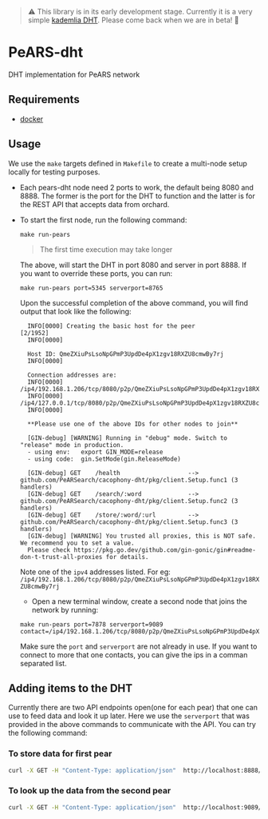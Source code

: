 
> ⚠️ This library is in its early development stage. Currently it is a very simple [kademlia DHT](https://en.wikipedia.org/wiki/Kademlia). Please come back when we are in beta! 🥹

# PeARS-dht

DHT implementation for PeARS network

## Requirements

- [docker](https://docs.docker.com/get-docker/)

## Usage

We use the `make` targets defined in `Makefile` to create a multi-node setup locally for testing purposes.

- Each pears-dht node need 2 ports to work, the default being 8080 and 8888. The
  former is the port for the DHT to function and the latter is for the REST API
  that accepts data from orchard.
- To start the first node, run the following command:

  ```
  make run-pears
  ```

  > The first time execution may take longer

  The above, will start the DHT in port 8080 and server in port 8888. If you
  want to override these ports, you can run:

  ```
  make run-pears port=5345 serverport=8765
  ```

  Upon the successful completion of the above command, you will find output that
  look like the following:

  ```
    INFO[0000] Creating the basic host for the peer                                                                                                              [2/1952]
    INFO[0000]

    Host ID: QmeZXiuPsLsoNpGPmP3UpdDe4pX1zgv18RXZU8cmwBy7rj
    INFO[0000]

    Connection addresses are:
    INFO[0000]   /ip4/192.168.1.206/tcp/8080/p2p/QmeZXiuPsLsoNpGPmP3UpdDe4pX1zgv18RXZU8cmwBy7rj
    INFO[0000]   /ip4/127.0.0.1/tcp/8080/p2p/QmeZXiuPsLsoNpGPmP3UpdDe4pX1zgv18RXZU8cmwBy7rj
    INFO[0000]

    **Please use one of the above IDs for other nodes to join**

    [GIN-debug] [WARNING] Running in "debug" mode. Switch to "release" mode in production.
    - using env:   export GIN_MODE=release
    - using code:  gin.SetMode(gin.ReleaseMode)

    [GIN-debug] GET    /health                   --> github.com/PeARSearch/cacophony-dht/pkg/client.Setup.func1 (3 handlers)
    [GIN-debug] GET    /search/:word             --> github.com/PeARSearch/cacophony-dht/pkg/client.Setup.func2 (3 handlers)
    [GIN-debug] GET    /store/:word/:url         --> github.com/PeARSearch/cacophony-dht/pkg/client.Setup.func3 (3 handlers)
    [GIN-debug] [WARNING] You trusted all proxies, this is NOT safe. We recommend you to set a value.
    Please check https://pkg.go.dev/github.com/gin-gonic/gin#readme-don-t-trust-all-proxies for details.
  ```

  Note one of the `ipv4` addresses listed. For eg: ` /ip4/192.168.1.206/tcp/8080/p2p/QmeZXiuPsLsoNpGPmP3UpdDe4pX1zgv18RXZU8cmwBy7rj`

  - Open a new terminal window, create a second node that joins the network by running:

  ```
  make run-pears port=7878 serverport=9089 contact=/ip4/192.168.1.206/tcp/8080/p2p/QmeZXiuPsLsoNpGPmP3UpdDe4pX1zgv18RXZU8cmwBy7rj
  ```

  Make sure the `port` and `serverport` are not already in use. If you want to
  connect to more that one contacts, you can give the ips in a comman separated list.

## Adding items to the DHT

Currently there are two API endpoints open(one for each pear) that one can use
to feed data and look it up later. Here we use the `serverport` that was
provided in the above commands to communicate with the API. You can try the
following command:

### To store data for first pear

```bash
curl -X GET -H "Content-Type: application/json"  http://localhost:8888/store/<datapoint>/<url>
```

### To look up the data from the second pear

```bash
curl -X GET -H "Content-Type: application/json"  http://localhost:9089/search/<datapoint>
```

